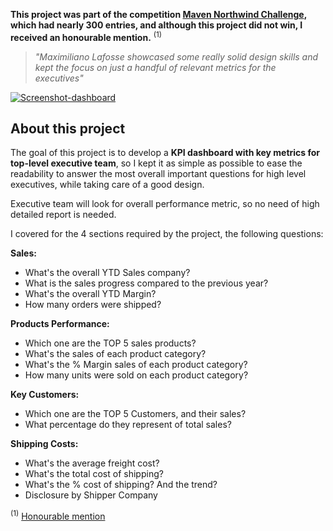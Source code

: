 __This project was part of the competition [Maven Northwind Challenge](https://mavenanalytics.io/challenges/maven-northwind-challenge/24), which had nearly 300 entries, and although this project did not win, I received an honourable mention.__ <sup>(1)</sup>
>_"Maximiliano Lafosse showcased some really solid design skills and kept the focus on just a handful of relevant metrics for the executives"_

<p class="aligncenter"><a href="https://ibb.co/PQqy6Pd"><img src="https://i.ibb.co/6BjSWTk/Screenshot-dashboard.png" alt="Screenshot-dashboard" border="0"></a></p>

## About this project

The goal of this project is to develop a __KPI dashboard with key metrics for top-level executive team__, so I kept it as simple as possible to ease the readability to answer the most overall important questions for high level executives, while taking care of a good design.

Executive team will look for overall performance metric, so no need of high detailed report is needed.

I covered for the 4 sections required by the project, the following questions:

__Sales:__

* What's the overall YTD Sales company?
* What is the sales progress compared to the previous year?
* What's the overall YTD Margin?
* How many orders were shipped?

__Products Performance:__

* Which one are the TOP 5 sales products?
* What's the sales of each product category?
* What's the % Margin sales of each product category?
* How many units were sold on each product category?

__Key Customers:__

* Which one are the TOP 5 Customers, and their sales?
* What percentage do they represent of total sales?

__Shipping Costs:__

* What's the average freight cost?
* What's the total cost of shipping?
* What's the % cost of shipping? And the trend?
* Disclosure by Shipper Company

<sup>(1)</sup> [Honourable mention](https://www.youtube.com/watch?v=vz5QHbGzSqY&t=170s)
